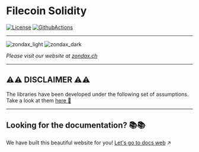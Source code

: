 # Filecoin Solidity
[![License](https://img.shields.io/badge/License-Apache%202.0-blue.svg)](https://opensource.org/licenses/Apache-2.0)
[![GithubActions](https://github.com/Zondax/filecoin-solidity/actions/workflows/main.yaml/badge.svg)](https://github.com/Zondax/filecoin-solidity/blob/master/.github/workflows/main.yaml)


---

![zondax_light](docs/assets/zondax_light.png#gh-light-mode-only)
![zondax_dark](docs/assets/zondax_dark.png#gh-dark-mode-only)

_Please visit our website at [zondax.ch](https://www.zondax.ch)_

---

## :warning::warning: DISCLAIMER :warning::warning:

The libraries have been developed under the following set of assumptions. Take a look at them [here :link:](https://docs.zondax.ch/fevm/filecoin-solidity/introduction/assumptions)

---

## Looking for the documentation? :books::books:
We have built this beautiful website for you!
[Let's go to docs web](https://docs.zondax.ch/fevm/filecoin-solidity) :arrow_upper_right:



